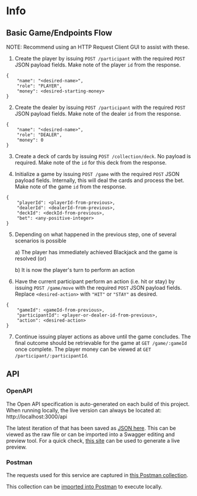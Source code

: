 # Info


## Basic Game/Endpoints Flow

NOTE: Recommend using an HTTP Request Client GUI to assist with these.

1. Create the player by issuing `POST /participant` with the required `POST` JSON payload
fields. Make note of the player `id` from the response.
```
{
    "name": "<desired-name>",
    "role": "PLAYER",
    "money": <desired-starting-money>
}
```

2. Create the dealer by issuing `POST /participant` with the required `POST` JSON payload
fields. Make note of the dealer `id` from the response.
```
{
    "name": "<desired-name>",
    "role": "DEALER",
    "money": 0
}
```

3. Create a deck of cards by issuing `POST /collection/deck`. No payload is required.
Make note of the `id` for this deck from the response.

4. Initialize a game by issuing `POST /game` with the required `POST` JSON payload
fields. Internally, this will deal the cards and process the bet. Make note of
the game `id` from the response.
```
{
    "playerId": <playerId-from-previous>,
    "dealerId": <dealerId-from-previous>,
    "deckId": <deckId-from-previous>,
    "bet": <any-positive-integer>
}
```

5. Depending on what happened in the previous step, one of several scenarios
is possible

    a) The player has immediately achieved Blackjack and the game is resolved (or)

    b) It is now the player's turn to perform an action

6. Have the current participant perform an action (i.e. hit or stay) by issuing
`POST /game/move` with the required `POST` JSON payload fields. Replace
`<desired-action>` with `"HIT"` or `"STAY"` as desired.
```
{
    "gameId": <gameId-from-previous>,
    "participantId": <player-or-dealer-id-from-previous>,
    "action": <desired-action>
}
```

7. Continue issuing player actions as above until the game concludes. The final
outcome should be retrievable for the game at `GET /game/:gameId` once complete.
The player money can be viewed at
`GET /participant/:participantId`.

## API

### OpenAPI

The Open API specification is auto-generated on each build of this project.
When running locally, the live version can always be located
at: http://localhost:3000/api

The latest iteration of that has been saved as [JSON here](api/open_api.json).
This can be viewed as the raw file or can be imported into a Swagger editing
and preview tool. For a quick check, [this site](https://editor.swagger.io/)
can be used to generate a live preview.

### Postman

The requests used for this service are captured in
[this Postman collection](api/blackjack_game_collection.postman_collection.json).

This collection can be [imported into Postman](https://learning.postman.com/docs/getting-started/importing-and-exporting-data/#importing-data-into-postman) to
execute locally.

